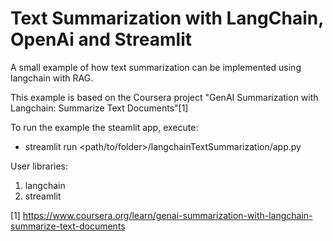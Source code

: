# Text Summarization with LangChain, OpenAi and Streamlit
A small example of how text summarization can be implemented using langchain with RAG.

This example is based on the Coursera project "GenAI Summarization with Langchain: Summarize Text Documents"[1]

To run the example the steamlit app, execute: 
- streamlit run <path/to/folder>/langchainTextSummarization/app.py


User libraries:
1. langchain
2. streamlit


[1] https://www.coursera.org/learn/genai-summarization-with-langchain-summarize-text-documents